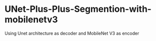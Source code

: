 # UNet-Plus-Plus-Segmention-with-mobilenetv3
Using Unet architecture as decoder and MobileNet V3 as encoder
